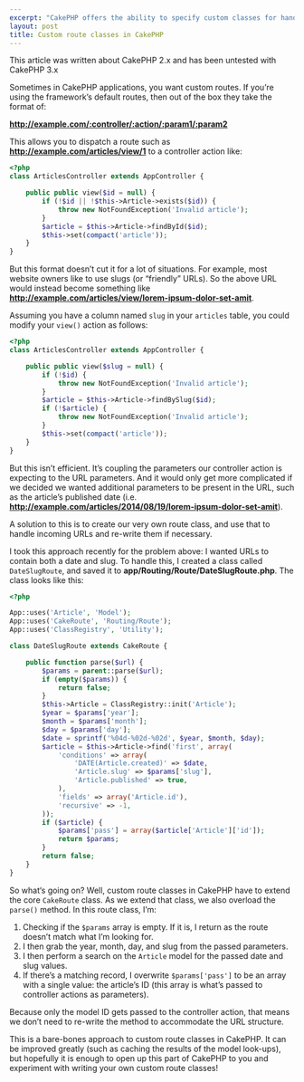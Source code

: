 ```yaml
---
excerpt: "CakePHP offers the ability to specify custom classes for handling routes in your applications."
layout: post
title: Custom route classes in CakePHP
---
```

<p class="alert alert-info">
  <span class="fa fa-info-circle"></span>
  This article was written about CakePHP 2.x and has been untested with CakePHP 3.x
</p>

Sometimes in CakePHP applications, you want custom routes.
If you’re using the framework’s default routes, then out of the box they take the format of:

**http://example.com/:controller/:action/:param1/:param2**

This allows you to dispatch a route such as **http://example.com/articles/view/1** to a controller action like:

```php
<?php
class ArticlesController extends AppController {

	public public view($id = null) {
		if (!$id || !$this->Article->exists($id)) {
			throw new NotFoundException('Invalid article');
		}
		$article = $this->Article->findById($id);
		$this->set(compact('article'));
	}
}
```
But this format doesn’t cut it for a lot of situations.
For example, most website owners like to use slugs (or “friendly” URLs).
So the above URL would instead become something like **http://example.com/articles/view/lorem-ipsum-dolor-set-amit**.

Assuming you have a column named `slug` in your `articles` table, you could modify your `view()` action as follows:

```php
<?php
class ArticlesController extends AppController {

	public public view($slug = null) {
		if (!$id) {
			throw new NotFoundException('Invalid article');
		}
		$article = $this->Article->findBySlug($id);
		if (!$article) {
			throw new NotFoundException('Invalid article');
		}
		$this->set(compact('article'));
	}
}
```
But this isn’t efficient. It’s coupling the parameters our controller action is expecting to the URL parameters.
And it would only get more complicated if we decided we wanted additional parameters to be present in the URL, such as the article’s published date
(i.e. **http://example.com/articles/2014/08/19/lorem-ipsum-dolor-set-amit**).

A solution to this is to create our very own route class, and use that to handle incoming URLs and re-write them if necessary.

I took this approach recently for the problem above: I wanted URLs to contain both a date and slug.
To handle this, I created a class called `DateSlugRoute`, and saved it to **app/Routing/Route/DateSlugRoute.php**.
The class looks like this:

```php
<?php

App::uses('Article', 'Model');
App::uses('CakeRoute', 'Routing/Route');
App::uses('ClassRegistry', 'Utility');

class DateSlugRoute extends CakeRoute {

	public function parse($url) {
		$params = parent::parse($url);
		if (empty($params)) {
			return false;
		}
		$this->Article = ClassRegistry::init('Article');
		$year = $params['year'];
		$month = $params['month'];
		$day = $params['day'];
		$date = sprintf('%04d-%02d-%02d', $year, $month, $day);
		$article = $this->Article->find('first', array(
			'conditions' => array(
				'DATE(Article.created)' => $date,
				'Article.slug' => $params['slug'],
				'Article.published' => true,
			),
			'fields' => array('Article.id'),
			'recursive' => -1,
		));
		if ($article) {
			$params['pass'] = array($article['Article']['id']);
			return $params;
		}
		return false;
	}
}
```

So what‘s going on? Well, custom route classes in CakePHP have to extend the core `CakeRoute` class.
As we extend that class, we also overload the `parse()` method.
In this route class, I’m:

1. Checking if the `$params` array is empty. If it is, I return as the route doesn’t match what I’m looking for.
3. I then grab the year, month, day, and slug from the passed parameters.
4. I then perform a search on the `Article` model for the passed date and slug values.
5. If there’s a matching record, I overwrite `$params['pass']` to be an array with a single value: the article’s ID (this array is what’s passed to controller actions as parameters).

Because only the model ID gets passed to the controller action, that means we don’t need to re-write the method to accommodate the URL structure.

This is a bare-bones approach to custom route classes in CakePHP.
It can be improved greatly (such as caching the results of the model look-ups),
but hopefully it is enough to open up this part of CakePHP to you and experiment with writing your own custom route classes!

